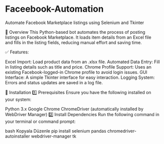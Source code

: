 # Faceebook-Automation
Automate Facebook Marketplace listings using Selenium and Tkinter

📌 Overview
This Python-based bot automates the process of posting listings on Facebook Marketplace. It loads item details from an Excel file and fills in the listing fields, reducing manual effort and saving time.

✅ Features:

Excel Import: Load product data from an .xlsx file.
Automated Data Entry: Fill in listing details such as title and price.
Chrome Profile Support: Uses an existing Facebook-logged-in Chrome profile to avoid login issues.
GUI Interface: A simple Tkinter interface for easy interaction.
Logging System: Errors and status updates are saved in a log file.


🚀 Installation
1️⃣ Prerequisites
Ensure you have the following installed on your system:

Python 3.x
Google Chrome
ChromeDriver (automatically installed by WebDriver Manager)
2️⃣ Install Dependencies
Run the following command in your terminal or command prompt:

bash
Kopyala
Düzenle
pip install selenium pandas chromedriver-autoinstaller webdriver-manager tk
